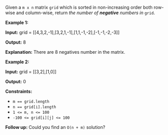 Given a `m x n` matrix `grid` which is sorted in non-increasing 
order both row-wise and column-wise, return _the number 
of **negative** numbers in_ `grid`.

**Example 1:**

**Input:** grid = [[4,3,2,-1],[3,2,1,-1],[1,1,-1,-2],[-1,-1,-2,-3]]

**Output:** 8

**Explanation:** There are 8 negatives number in the matrix.

**Example 2:**

**Input:** grid = [[3,2],[1,0]]

**Output:** 0

**Constraints:**

*   `m == grid.length`
*   `n == grid[i].length`
*   `1 <= m, n <= 100`
*   `-100 <= grid[i][j] <= 100`

**Follow up:** Could you find an `O(n + m)` solution?